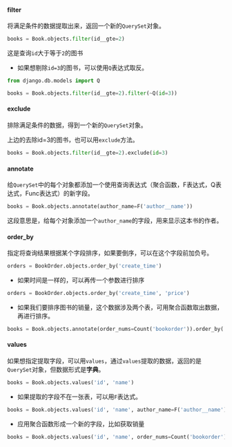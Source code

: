 #### filter
将满足条件的数据提取出来，返回一个新的`QuerySet`对象。

```python
books = Book.objects.filter(id__gte=2)
```
这是查询`id`大于等于`2`的图书

* 如果想剔除`id=3`的图书，可以使用`Q`表达式取反。

```python
from django.db.models import Q

books = Book.objects.filter(id__gte=2).filter(~Q(id=3))
```

#### exclude
排除满足条件的数据，得到一个新的`QuerySet`对象。

上边的去除id=3的图书，也可以用`exclude`方法。

```python
books = Book.objects.filter(id__gte=2).exclude(id=3)
```

#### annotate
给`QuerySet`中的每个对象都添加一个使用查询表达式（聚合函数，F表达式，Q表达式，Func表达式）的新字段。

```python
books = Book.objects.annotate(author_name=F('author__name'))
```
这段意思是，给每个对象添加一个`author_name`的字段，用来显示这本书的作者。

#### order_by
指定将查询结果根据某个字段排序，如果要倒序，可以在这个字段前加负号。

```python
orders = BookOrder.objects.order_by('create_time')
```

* 如果时间是一样的，可以再传一个参数进行排序

```python
orders = BookOrder.objects.order_by('create_time', 'price')
```

* 如果我们要排序图书的销量，这个数据涉及两个表，可用聚合函数取出数据，再进行排序。

```python
books = Book.objects.annotate(order_nums=Count('bookorder')).order_by('order_nums')
```

#### values
如果想指定提取字段，可以用`values`，通过`values`提取的数据，返回的是`QuerySet`对象，但数据形式是**字典**。

```python
books = Book.objects.values('id', 'name')
```

* 如果提取的字段不在一张表，可以用`F`表达式。

```python
books = Book.objects.values('id', 'name', author_name=F('author__name'))
```

* 应用聚合函数形成一个新的字段，比如获取销量

```python
books = Book.objects.values('id', 'name', order_nums=Count('bookorder'))
```








